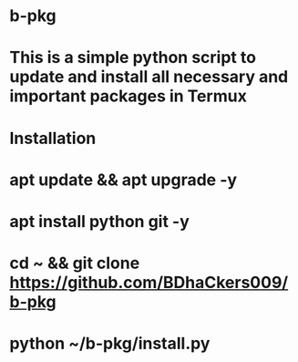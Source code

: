 # b-pkg
# This is a simple python script to update and install all necessary and important packages in Termux

# Installation
# apt update && apt upgrade -y
# apt install python git -y
# cd ~ && git clone https://github.com/BDhaCkers009/b-pkg 

# python ~/b-pkg/install.py





